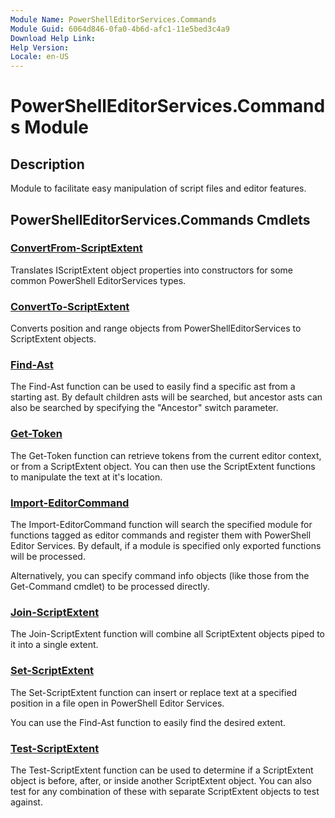```yaml
---
Module Name: PowerShellEditorServices.Commands
Module Guid: 6064d846-0fa0-4b6d-afc1-11e5bed3c4a9
Download Help Link:
Help Version:
Locale: en-US
---
```


# PowerShellEditorServices.Commands Module

## Description

Module to facilitate easy manipulation of script files and editor features.

## PowerShellEditorServices.Commands Cmdlets

### [ConvertFrom-ScriptExtent](ConvertFrom-ScriptExtent.md)

Translates IScriptExtent object properties into constructors for some common PowerShell EditorServices types.

### [ConvertTo-ScriptExtent](ConvertTo-ScriptExtent.md)

Converts position and range objects from PowerShellEditorServices to ScriptExtent objects.

### [Find-Ast](Find-Ast.md)

The Find-Ast function can be used to easily find a specific ast from a starting ast.  By
default children asts will be searched, but ancestor asts can also be searched by specifying
the "Ancestor" switch parameter.

### [Get-Token](Get-Token.md)

The Get-Token function can retrieve tokens from the current editor context, or from a ScriptExtent object. You can then use the ScriptExtent functions to manipulate the text at it's location.

### [Import-EditorCommand](Import-EditorCommand.md)

The Import-EditorCommand function will search the specified module for functions tagged as editor commands and register them with PowerShell Editor Services. By default, if a module is specified only exported functions will be processed.

Alternatively, you can specify command info objects (like those from the Get-Command cmdlet) to be processed directly.

### [Join-ScriptExtent](Join-ScriptExtent.md)

The Join-ScriptExtent function will combine all ScriptExtent objects piped to it into a single extent.

### [Set-ScriptExtent](Set-ScriptExtent.md)

The Set-ScriptExtent function can insert or replace text at a specified position in a file open in PowerShell Editor Services.

You can use the Find-Ast function to easily find the desired extent.

### [Test-ScriptExtent](Test-ScriptExtent.md)

The Test-ScriptExtent function can be used to determine if a ScriptExtent object is before, after, or inside another ScriptExtent object.  You can also test for any combination of these with separate ScriptExtent objects to test against.
